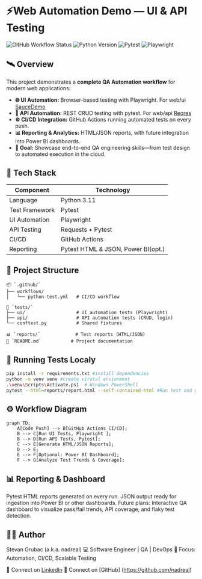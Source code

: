 # ⚡Web Automation Demo — UI & API Testing

![GitHub Workflow Status](https://img.shields.io/github/actions/workflow/status/nadreal/web-automation-demo/python-test.yml?branch=main&style=flat-square)
![Python Version](https://img.shields.io/badge/python-3.11-blue?style=flat-square)
![Pytest](https://img.shields.io/badge/pytest-tested-success?style=flat-square)
![Playwright](https://img.shields.io/badge/playwright-automation-blueviolet?style=flat-square)

## 🛰 Overview

This project demonstrates a **complete QA Automation workflow** for modern web applications:

- **🌐 UI Automation:** Browser-based testing with Playwright. For web/ui [SauceDemo](https://www.saucedemo.com)
- **🔌 API Automation:** REST CRUD testing with pytest. For web/api [Reqres](https://reqres.in)
- **⚙  CI/CD Integration:** GitHub Actions running automated tests on every push.  
- **📊 Reporting & Analytics:** HTML/JSON reports, with future integration into Power BI dashboards.  
- **🎯 Goal:** Showcase end-to-end QA engineering skills—from test design to automated execution in the cloud.


## 🧩 Tech Stack

| Component         | Technology                          | 
|-------------------|-------------------------------------|
| Language          | Python 3.11                         |
| Test Framework    | Pytest                              |
| UI Automation     | Playwright                          |
| API Testing       | Requests + Pytest                   |
| CI/CD             | GitHub Actions                      |
| Reporting         | Pytest HTML & JSON, Power BI(opt.)  |


## 🚀 Project Structure
```
📦 `.github/`
├── workflows/
│   └── python-test.yml   # CI/CD workflow

🧪 `tests/`
├── ui/                   # UI automation tests (Playwright)
├── api/                  # API automation tests (CRUD, login)
└── conftest.py           # Shared fixtures

📊 `reports/`             # Test reports (HTML/JSON)
📄 `README.md`           # Project documentation
```

## 🧪 Running Tests Localy
```bash
pip install -r requirements.txt #install dependencies 
python -m venv venv #create virutal envionment 
.\venv\Scripts\Activate.ps1  # Windows PowerShell
pytest --html=reports/report.html --self-contained-html #Run test and generate reports
```

## ⚙ Workflow Diagram
```mermaid
graph TD;
    A[Code Push] --> B[GitHub Actions CI/CD];
    B --> C[Run UI Tests, Playwright ];
    B --> D[Run API Tests, Pytest];
    C --> E[Generate HTML/JSON Reports];
    D --> E;
    E --> F[Optional: Power BI Dashboard];
    F --> G[Analyze Test Trends & Coverage];
```


## 📊 Reporting & Dashboard

Pytest HTML reports generated on every run.
JSON output ready for ingestion into Power BI or other dashboards.
Future plans: Interactive QA dashboard to visualize pass/fail trends, API coverage, and flaky test detection.

## 👨‍🚀 Author

Stevan Grubac (a.k.a. nadreal)
💻 Software Engineer | QA | DevOps
🧠 Focus: Automation, CI/CD, Scalable Testing

🔗 Connect on [LinkedIn](https://www.linkedin.com/in/stevangrubac/)
🔗 Connect on [GitHub] (https://github.com/nadreal)